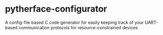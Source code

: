 # pytherface-configurator
A config-file based C code generator for easily keeping track of your UART-based communication protocols for resource-constrained devices
